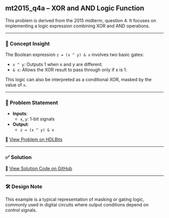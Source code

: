 ## mt2015_q4a – XOR and AND Logic Function

This problem is derived from the 2015 midterm, question 4. It focuses on implementing a logic expression combining XOR and AND operations.

---

### 🧠 Concept Insight  
The Boolean expression `z = (x ^ y) & x` involves two basic gates:
- `x ^ y`: Outputs 1 when x and y are different.
- `& x`: Allows the XOR result to pass through only if x is 1.

This logic can also be interpreted as a conditional XOR, masked by the value of `x`.

---

### 📘 Problem Statement  
- **Inputs**:  
  - `x`, `y`: 1-bit signals  
- **Output**:  
  - `z = (x ^ y) & x`  

🔗 [View Problem on HDLBits](https://hdlbits.01xz.net/wiki/Mt2015_q4a)

---

### ✅ Solution  
📄 [View Solution Code on GitHub](https://github.com/EswarAdithya011/HDLBits/blob/main/Problem%20Sets/3.%20Circuits/Combinational%20logic/3.1%20Basic%20gates/3.1.10%20Simple%20circuit%20A/mt2015_q4a.v)

---

### 🛠 Design Note  
This example is a typical representation of masking or gating logic, commonly used in digital circuits where output conditions depend on control signals.
